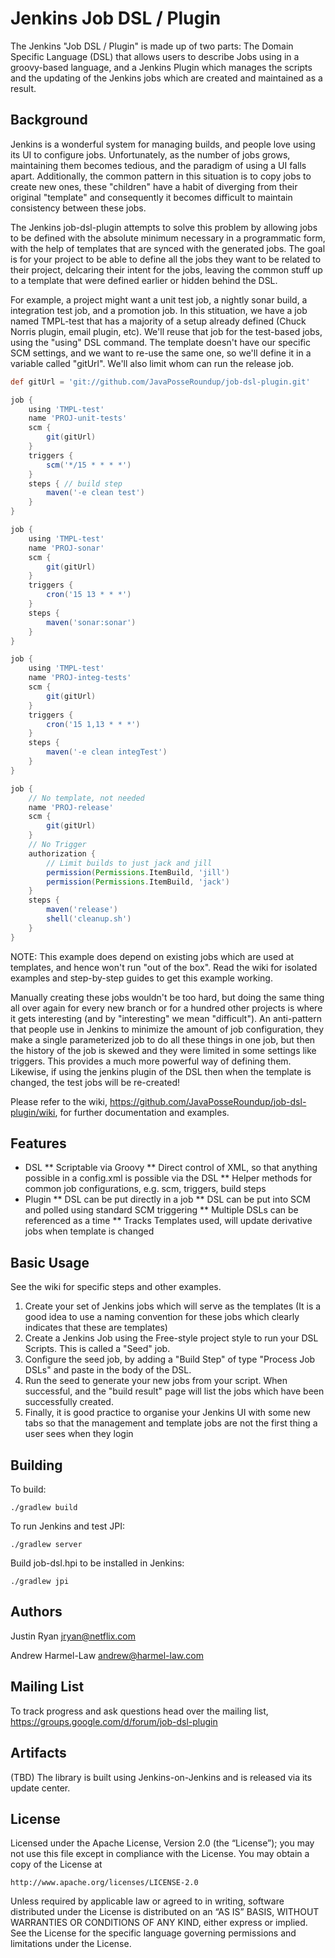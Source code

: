 Jenkins Job DSL / Plugin
========================

The Jenkins "Job DSL / Plugin" is made up of two parts: The Domain Specific Language (DSL) that allows users to
describe Jobs using in a groovy-based language, and a Jenkins Plugin which manages the scripts and the updating of the
Jenkins jobs which are created and maintained as a result.

Background
----------
Jenkins is a wonderful system for managing builds, and people love using its UI to configure jobs.  Unfortunately, as
the number of jobs grows, maintaining them becomes tedious, and the paradigm of using a UI falls apart. Additionally,
the common pattern in this situation is to copy jobs to create new ones, these "children" have a habit of
diverging from their original "template" and consequently it becomes difficult to maintain consistency between these jobs.

The Jenkins job-dsl-plugin attempts to solve this problem by allowing jobs to be defined with the absolute minimum
necessary in a programmatic form, with the help of templates that are synced with the generated jobs.  The goal is for 
your project to be able to define all the jobs they want to be related to their project, delcaring their intent for the 
jobs, leaving the common stuff up to a template that were defined earlier or hidden behind the DSL.

For example, a project might want a unit test job, a nightly sonar build, a integration test job, and a promotion job.
In this stituation, we have a job named TMPL-test that has a majority of a setup already defined (Chuck Norris plugin, 
email plugin, etc). We'll reuse that job for the test-based jobs, using the "using" DSL command. The template doesn't
have our specific SCM settings, and we want to re-use the same one, so we'll define it in a variable called "gitUrl". 
We'll also limit whom can run the release job.

```groovy
def gitUrl = 'git://github.com/JavaPosseRoundup/job-dsl-plugin.git'

job {
    using 'TMPL-test'
    name 'PROJ-unit-tests'
    scm {
        git(gitUrl)
    }
    triggers {
        scm('*/15 * * * *')
    }
    steps { // build step
        maven('-e clean test')
    }
}

job {
    using 'TMPL-test'
    name 'PROJ-sonar'
    scm {
        git(gitUrl)
    }
    triggers {
        cron('15 13 * * *')
    }
    steps {
        maven('sonar:sonar')
    }
}

job {
    using 'TMPL-test'
    name 'PROJ-integ-tests'
    scm {
        git(gitUrl)
    }
    triggers {
        cron('15 1,13 * * *')
    }
    steps {
        maven('-e clean integTest')
    }
}

job {
    // No template, not needed
    name 'PROJ-release'
    scm {
        git(gitUrl)
    }
    // No Trigger
    authorization { 
        // Limit builds to just jack and jill
        permission(Permissions.ItemBuild, 'jill')
        permission(Permissions.ItemBuild, 'jack')
    }
    steps { 
        maven('release')
        shell('cleanup.sh')
    }
}
```

NOTE: This example does depend on existing jobs which are used at templates, and hence won't run "out of the box". Read 
the wiki for isolated examples and step-by-step guides to get this example working.

Manually creating these jobs wouldn't be too hard, but doing the same thing all over again for every new branch or for
a hundred other projects is where it gets interesting (and by "interesting" we mean "difficult"). An anti-pattern that 
people use in Jenkins to minimize the amount of job configuration, they make a single parameterized job to do all these 
things in one job, but then the history of the job is skewed and they were limited in some settings like triggers. This
provides a much more powerful way of defining them. Likewise, if using the jenkins plugin of the DSL then when the 
template is changed, the test jobs will be re-created! 

Please refer to the wiki, https://github.com/JavaPosseRoundup/job-dsl-plugin/wiki, for further documentation and examples.

Features
--------
* DSL
** Scriptable via Groovy
** Direct control of XML, so that anything possible in a config.xml is possible via the DSL
** Helper methods for common job configurations, e.g. scm, triggers, build steps
* Plugin
** DSL can be put directly in a job
** DSL can be put into SCM and polled using standard SCM triggering
** Multiple DSLs can be referenced as a time
** Tracks Templates used, will update derivative jobs when template is changed

Basic Usage
-----
See the wiki for specific steps and other examples.

1. Create your set of Jenkins jobs which will serve as the templates (It is a good idea to use a naming convention for
these jobs which clearly indicates that these are templates)
2. Create a Jenkins Job using the Free-style project style to run your DSL Scripts. This is called a "Seed" job.
3. Configure the seed job, by adding a "Build Step" of type "Process Job DSLs" and paste in the body of the DSL.
4. Run the seed to generate your new jobs from your script. When successful, and the "build result" page will
list the jobs which have been successfully created.
5. Finally, it is good practice to organise your Jenkins UI with some new tabs so that the management and template
jobs are not the first thing a user sees when they login

Building
--------
To build:

    ./gradlew build

To run Jenkins and test JPI:

    ./gradlew server

Build job-dsl.hpi to be installed in Jenkins:

    ./gradlew jpi

Authors
-------
Justin Ryan <jryan@netflix.com>

Andrew Harmel-Law <andrew@harmel-law.com>


Mailing List
------------
To track progress and ask questions head over the mailing list, https://groups.google.com/d/forum/job-dsl-plugin

Artifacts
---------
(TBD) The library is built using Jenkins-on-Jenkins and is released via its update center.

License
-------
Licensed under the Apache License, Version 2.0 (the “License”); you may not use this file except in compliance with the
License. You may obtain a copy of the License at

    http://www.apache.org/licenses/LICENSE-2.0

Unless required by applicable law or agreed to in writing, software distributed under the License is distributed on an
“AS IS” BASIS, WITHOUT WARRANTIES OR CONDITIONS OF ANY KIND, either express or implied. See the License for the specific
 language governing permissions and limitations under the License.
